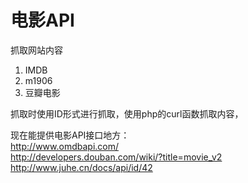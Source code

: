 电影API
======

抓取网站内容

1. IMDB
2. m1906
3. 豆瓣电影

抓取时使用ID形式进行抓取，使用php的curl函数抓取内容，


现在能提供电影API接口地方：  
http://www.omdbapi.com/  
http://developers.douban.com/wiki/?title=movie_v2  
http://www.juhe.cn/docs/api/id/42  




